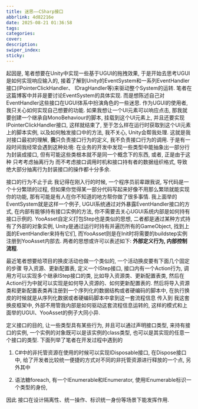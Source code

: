 ```yaml
---
title: 迷思——CSharp接口
abbrlink: 4d82216e
date: 2025-08-21 01:36:58
tags:
categories:
cover:
description:
swiper_index:
sticky:
---
```


起因是, 笔者想要在Unity中实现一些基于UGUI的拖拽效果, 于是开始去思考UGUI是如何实现响应输入的, 接着了解到Unity的EventSystem和一系列EventHandler接口(IPointerClickHandler、 IDragHandler等)来驱动整个System的运转. 笔者在这篇博客中并非是要讨论EventSystem的具体实现. 而是想陈述自己对EventHandler这些接口在UGUI体系中扮演角色的一些迷思. 作为UGUI的使用者, 我只关心如何实现自己想要的功能. 如果我想让一个UI元素可以响应点击, 那我就要创建一个继承自MonoBehaviour的脚本, 挂载到这个UI元素上, 并且还要实现IPointerClickHandler接口, 这样就结束了, 至于怎么样在运行时获取到这个UI元素上的脚本实例, 以及如何触发接口中的方法, 我不关心, Unity会帮我处理. 这就是我对接口最初的理解, **我**只负责接口行为的定义, 我不负责接口行为的调用. 于是有一段时间我经常会遇到这种处境: 在业务的开发中发现一些类型中能抽象出一部分行为封装成接口, 但有可能这些类根本就不是同一个概念下的东西, 或者, 正是由于这种 只考考虑抽离行为 而不考虑接口调用时机和接口持有者的数据组织格式, 导致绝大部分抽离行为封装接口的操作都十分多余. 

接口的行为不止于此 我记得在刚入行的时候, 一个程序员前辈跟我说, 写代码是一个十分繁琐的过程, 但如果你觉得某一部分代码写起来好像不用那么繁琐就能实现你的功能, 那有可能是有人在你不知道的地方帮你做了很多事情. 我上面举的EventSystem就是这样一个例子, UGUI系统通过对外暴露EventHandler接口的方式, 在内部有能够持有接口实例的方法, 你不需要去关心UGUI系统内部是如何持有接口示例的. YooAsset自定义打包Step也是类似的思想, 二者都是通过某种方式持有了外部的对象实例, Unity是通过运行时持有并遍历所有的GameObject, 找到上面的EventHandler来持有它们, 而YooAsset则是在Init时将需要的buildstep实例注册到YooAsset内部去. 两者的思想或许可以表述如下: **外部定义行为, 内部控制流程**.

最近笔者想要给项目的换皮活动也做一个类似的, 一个活动换皮要有下面几个固定的步骤 导入资源、更新配置表, 定义一个IStep接口, 接口内有一个Action行为, 调用方可以实现多个继承IStep接口的类, 比如导入资源类、更新配置表类, 然后在Action行为中就可以实现是如何导入资源的、如何更新配置表的. 然后将导入资源类和更新配置表类再注册到一个序列化的数据结构或者硬编码的脚本中, 在执行换皮的时候就是从序列化数据或者硬编码脚本中拿到这一套流程信息 传入到 我这套换皮框架中, 外部不用管我内部是如何驱动这套流程信息运转的, 这样的模式和上面举的UGUI、YooAsset的例子大同小异.


定义接口的目的, 让一些类型具有某些行为, 并且可以通过声明接口类型, 来持有接口的实例, 一个实例的对象既可以是该实例的class类型, 也可以是其实现的任意一个接口的类型.
下面列举了笔者在开发过程中遇到的

1. C#中的非托管资源在使用的时候可以实现IDisposable接口, 在Dispose接口中, 给了开发者比较统一便捷的方式对不同的非托管资源进行释放的一个点, 另外其中


3. 语法糖foreach, 有一个IEnumerable和IEnumerator, 使用IEnumerable标识一个类型的身份, 

因此 接口在设计隔离性、统一操作、标识统一身份等场景下能发挥作用. 